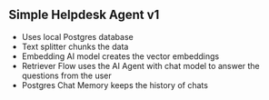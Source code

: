 ## Simple Helpdesk Agent v1
 - Uses local Postgres database
 - Text splitter chunks the data
 - Embedding AI model creates the vector embeddings
 - Retriever Flow uses the AI Agent with chat model to answer the questions from the user
 - Postgres Chat Memory keeps the history of chats